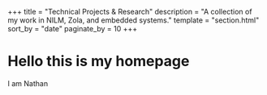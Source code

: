 +++
title = "Technical Projects & Research"
description = "A collection of my work in NILM, Zola, and embedded systems."
template = "section.html"
sort_by = "date"
paginate_by = 10
+++

# Hello this is my homepage

I am Nathan
